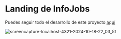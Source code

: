 # Landing de InfoJobs

Puedes seguir todo el desarrollo de este proyecto <a href="https://www.youtube.com/watch?v=3ESpe-TAUfw" target="_blank">aquí</a>

![screencapture-localhost-4321-2024-10-18-22_03_51](https://github.com/user-attachments/assets/5ffd67b8-c761-4ac6-8617-933da0b699d0)
